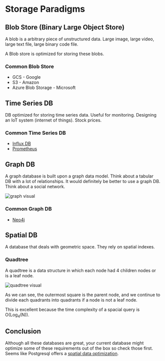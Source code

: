 # Storage Paradigms

## Blob Store (Binary Large Object Store)

A blob is a arbitrary piece of unstructured data. Large image, large video, large text file, large binary code file.

A Blob store is optimized for storing these blobs.

### Common Blob Store

- GCS - Google
- S3 - Amazon
- Azure Blob Storage - Microsoft

## Time Series DB

DB optimized for storing time series data. Useful for monitoring. Designing an IoT system (internet of things). Stock prices.

### Common Time Series DB

- [Influx DB](https://www.influxdata.com/)
- [Prometheus](https://prometheus.io/)

## Graph DB

A graph database is built upon a graph data model. Think about a tabular DB with a lot of relationships. It would definitely be better to use a graph DB. Think about a social network.

![graph visual](https://imgs.search.brave.com/6WzqGyAcuhu_8nsmQ0dMp-Oa9YpYuidDT1caNHtru78/rs:fit:860:0:0/g:ce/aHR0cHM6Ly9pbWFn/ZXMuY3RmYXNzZXRz/Lm5ldC9vN3h1OXdo/cnMwdTkvNjBrdkw5/UkVUc0R2M3IzU3BU/TWN2Ti8wZjE1NmMw/YTJjN2VjNjI4NjNh/MGJkNjAzZDk5MGI4/Ni9Db21wb25lbnRz/LW9mLWEtZ3JhcGgt/ZGF0YWJhc2UucG5n)

### Common Graph DB

- [Neo4j](https://neo4j.com/sandbox/)

## Spatial DB

A database that deals with geometric space. They rely on spatial indexes.

### Quadtree

A quadtree is a data structure in which each node had 4 children nodes or is a leaf node.

![quadtree visual](https://imgs.search.brave.com/XDfLlbOP_DNI-4JQ3tgNekv00LjjVTy8LgpZAcDMZtw/rs:fit:860:0:0/g:ce/aHR0cHM6Ly9vcGVu/ZHNhLXNlcnZlci5j/cy52dC5lZHUvT0RT/QS9Cb29rcy9FdmVy/eXRoaW5nL2h0bWwv/X2ltYWdlcy9QUmV4/YW1wLnBuZw)

As we can see, the outermost square is the parent node, and we continue to divide each quadrants into quadrants if a node is not a leaf node.

This is excellent because the time complexity of a spacial query is O(Log<sub>4</sub>(N)).

## Conclusion

Although all these databases are great, your current database might optimize some of these requirements out of the box so check those first. Seems like Postgresql offers a [spatial data optimization](https://www.sqlshack.com/getting-started-with-spatial-data-in-postgresql/).
